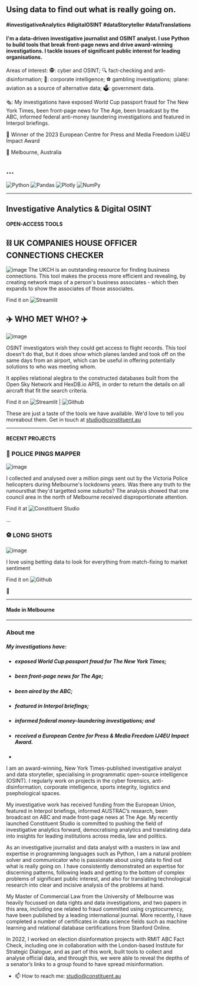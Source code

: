 ## Using data to find out what is really going on. 
#### #investigativeAnalytics #digitalOSINT #dataStoryteller #dataTranslations

#### I'm a data-driven investigative journalist and OSINT analyst. I use Python to build tools that break front-page news and drive award-winning investigations. I tackle issues of significant public interest for leading organisations. 

Areas of interest: 🕵️: cyber and OSINT; :mag: fact-checking and anti-disinformation; 👥: corporate intelligence; :soccer: gambling investigations; :plane: aviation as a source of alternative data; 🗳️: government data.

🗞️: My investigations have exposed World Cup passport fraud for The New York Times, been front-page news for The Age, been broadcast by the ABC, informed federal anti-money laundering investigations and featured in Interpol briefings. 

🥇 Winner of the 2023 European Centre for Press and Media Freedom IJ4EU Impact Award

📍 Melbourne, Australia

## ...
![Python](https://img.shields.io/badge/python-3670A0?style=for-the-badge&logo=python&logoColor=ffdd54)
![Pandas](https://img.shields.io/badge/pandas-%23150458.svg?style=for-the-badge&logo=pandas&logoColor=white)
![Plotly](https://img.shields.io/badge/Plotly-%233F4F75.svg?style=for-the-badge&logo=plotly&logoColor=white)
![NumPy](https://img.shields.io/badge/numpy-%23013243.svg?style=for-the-badge&logo=numpy&logoColor=white)

-----------
## Investigative Analytics & Digital OSINT  

#### OPEN-ACCESS TOOLS
## :chains: UK COMPANIES HOUSE OFFICER CONNECTIONS CHECKER
![image](https://user-images.githubusercontent.com/69304112/217395873-98403be4-bb31-441d-850e-1cab033a06c2.png)
The UKCH is an outstanding resource for finding business connections. This tool makes the process more efficient and revealing, by creating network maps of a person's business associates - which then expands to show the associates of those associates. 

Find it on ![Streamlit](https://jckkrr-uk-companies-house-network-ma-officer-connections-6kwzs0.streamlit.app)

## :airplane: WHO MET WHO? :airplane:
![image](https://user-images.githubusercontent.com/69304112/217395977-3c3f5d25-8458-4f8e-8dee-9a657768f6f3.png)

OSINT investigators wish they could get access to flight records. This tool doesn't do that, but it does show which planes landed and took off on the same days from an airport, which can be useful in offering potentially solutions to who was meeting whom.

It applies relational alegbra to the constructed databases built from the Open Sky Network and HexDB.io APIS, in order to return the details on all aircraft that fit the search criteria.

Find it on ![Streamlit](https://jckkrr-airport-crossover-tool-streamlit-app-ttrh8c.streamlit.app) | ![Github](https://github.com/jckkrr/UK_Companies_House_Network_Mapper) 

These are just a taste of the tools we have available. We'd love to tell you moreabout them. Get in touch at studio@constituent.au

-----------
#### RECENT PROJECTS

### :helicopter: POLICE PINGS MAPPER
![image](https://user-images.githubusercontent.com/69304112/211272449-3c80d1c2-5bf7-4542-b4f5-9d12a14eba5c.png)

I collected and analysed over a million pings sent out by the Victoria Police helicopters during Melbourne's lockdowns years. Was there any truth to the rumoursthat they'd targetted some suburbs? The analysis showed that one council area in the north of Melbourne received disproportionate attention.

Find it at ![Constituent Studio]([https://github.com/jckkrr/Unlayering_Oddsportal](http://constituent.au/million_pings_melbourne_lockdown_police_helicopter.html)) 


...
### :soccer: LONG SHOTS
![image](https://user-images.githubusercontent.com/69304112/211271488-6508de61-8250-4afc-95f9-cb0fcec4f1e6.png)

I love using betting data to look for everything from match-fixing to market sentiment

Find it on ![Github](https://github.com/jckkrr/Unlayering_Oddsportal) 

&#128279; 

-----------
#### Made in Melbourne

-----------
### About me


##### My investigations have:
- ##### exposed World Cup passport fraud for The New York Times;
- ##### been front-page news for The Age;
- ##### been aired by the ABC; 
- ##### featured in Interpol briefings; 
- ##### informed federal money-laundering investigations; and
- ##### received a European Centre for Press & Media Freedom IJ4EU Impact Award.
- 
I am an award-winning, New York Times-published investigative analyst and data storyteller, specialising in programmatic open-source intelligence (OSINT). I regularly work on projects in the cyber forensics, anti-disinformation, corporate intelligence, sports integrity, logistics and psephological spaces.

My investigative work has received funding from the European Union, featured in Interpol briefings, informed AUSTRAC’s research, been broadcast on ABC and made front-page news at The Age. My recently launched Constituent Studio is committed to pushing the field of investigative analytics forward, democratising analytics and translating data into insights for leading institutions across media, law and politics.

As an investigative journalist and data analyst with a masters in law and expertise in programming languages such as Python, I am a natural problem solver and communicator who is passionate about using data to find out what is really going on. I have consistently demonstrated an expertise for discerning patterns, following leads and getting to the bottom of complex problems of significant public interest, and also for translating technological research into clear and incisive analysis of the problems at hand.

My Master of Commercial Law from the University of Melbourne was heavily focussed on data rights and data investigations, and two papers in this area, including one related to fraud committed using cryptocurrency, have been published by a leading international journal. More recently, I have completed a number of certificates in data science fields such as machine learning and relational database certifications from Stanford Online.

In 2022, I worked on election disinformation projects with RMIT ABC Fact Check, including one in collaboration with the London-based Institute for Strategic Dialogue, and as part of this work, built tools to collect and analyse official data, and through this, we were able to reveal the depths of a senator’s links to a group found to have spread misinformation. 

- 📫 How to reach me: studio@constituent.au

